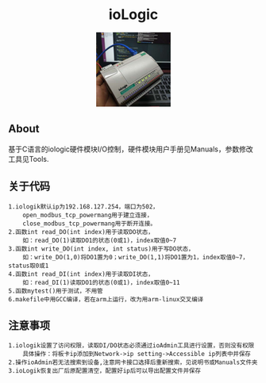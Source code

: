 
<div align="center">
    <h1>
    	ioLogic
    </h1>
	<img src="iologic.jpg" width="150px">
</div>

## About
基于C语言的iologic硬件模块I/O控制，硬件模块用户手册见Manuals，参数修改工具见Tools.

## 关于代码
```
1.iologik默认ip为192.168.127.254，端口为502，
	open_modbus_tcp_powermang用于建立连接，
	close_modbus_tcp_powermang用于断开连接。
2.函数int read_DO(int index)用于读取DO状态，
	如：read_DO(1)读取DO1的状态(0或1)，index取值0~7
3.函数int write_DO(int index, int status)用于写DO状态，
	如：write_DO(1,0)将DO1置为0；write_DO(1,1)将DO1置为1，index取值0~7，status取0或1
4.函数int read_DI(int index)用于读取DI状态，
	如：read_DI(1)读取DO1的状态(0或1)，index取值0~11
5.函数mytest()用于测试，不用管
6.makefile中用GCC编译，若在arm上运行，改为用arm-linux交叉编译
```
## 注意事项
```
1.iologik设置了访问权限，读取DI/DO状态必须通过ioAdmin工具进行设置，否则没有权限
	具体操作：将板卡ip添加到Network->ip setting->Accessible ip列表中并保存
2.操作ioAdmin若无法搜索到设备,注意网卡接口选择后重新搜索，见说明书或Manuals文件夹
3.ioLogik恢复出厂后原配置清空，配置好ip后可以导出配置文件并保存
```
